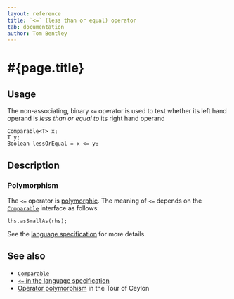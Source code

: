 ```yaml
---
layout: reference
title: `<=` (less than or equal) operator
tab: documentation
author: Tom Bentley
---
```


# #{page.title}

## Usage 

The non-associating, binary `<=` operator is used to test whether its left hand 
operand is *less than or equal to* its right hand operand

    Comparable<T> x;
    T y;
    Boolean lessOrEqual = x <= y;

## Description

### Polymorphism

The `<=` operator is [polymorphic](/documentation/reference/operator/operator-polymorphism). 
The meaning of `<=` depends on the 
[`Comparable`](../../ceylon.language/Comparable) interface as follows:

    lhs.asSmallAs(rhs);

See the [language specification](#{site.urls.spec}#equalityandcomparisonoperators) for more details.

## See also

* [`Comparable`](../../ceylon.language/Comparable)
* [`<=` in the language specification](#{site.urls.spec}#equalityandcomparisonoperators)
* [Operator polymorphism](/documentation/tour/language-module/#operator_polymorphism) 
  in the Tour of Ceylon


